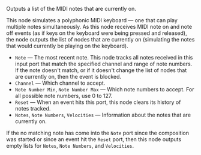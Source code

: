 Outputs a list of the MIDI notes that are currently on.

This node simulates a polyphonic MIDI keyboard — one that can play multiple notes simultaneously. As this node receives MIDI note on and note off events (as if keys on the keyboard were being pressed and released), the node outputs the list of nodes that are currently on (simulating the notes that would currently be playing on the keyboard).

   - `Note` — The most recent note. This node tracks all notes received in this input port that match the specified channel and range of note numbers. If the note doesn't match, or if it doesn't change the list of nodes that are currently on, then the event is blocked.
   - `Channel` — Which channel to accept.
   - `Note Number Min`, `Note Number Max` — Which note numbers to accept. For all possible note numbers, use 0 to 127.
   - `Reset` — When an event hits this port, this node clears its history of notes tracked.
   - `Notes`, `Note Numbers`, `Velocities` — Information about the notes that are currently on.

If the no matching note has come into the `Note` port since the composition was started or since an event hit the `Reset` port, then this node outputs empty lists for `Notes`, `Note Numbers`, and `Velocities`.
